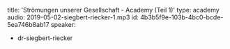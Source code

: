 title: 'Strömungen unserer Gesellschaft -  Academy (Teil 1)'
type: academy
audio: 2019-05-02-siegbert-riecker-1.mp3
id: 4b3b5f9e-103b-4bc0-bcde-5ea746b8ab17
speaker:
  - dr-siegbert-riecker
